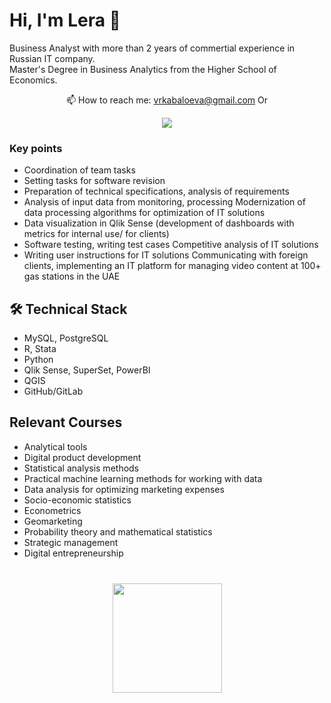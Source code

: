 # Hi, I'm Lera 👋
Business Analyst with more than 2 years of commertial experience in Russian IT company.  
Master's Degree in Business Analytics from the Higher School of Economics.


<p align='center'>
   📫 How to reach me: <a href='mailto:vrkabaloeva@gmail.com'>vrkabaloeva@gmail.com</a>
   Or
   <p align='center'>
   <a href="https://t.me/lerakabaloeva">
       <img src="https://img.shields.io/badge/Telegram-2CA5E0?style=for-the-badge&logo=telegram&logoColor=white"/>
   </a>
  </p>
</p>


### Key points
*  Coordination of team tasks
*  Setting tasks for software revision
*  Preparation of technical specifications, analysis of requirements
*  Analysis of input data from monitoring, processing Modernization of data processing algorithms for optimization of IT solutions
*  Data visualization in Qlik Sense (development of dashboards with metrics for internal use/ for clients)
*  Software testing, writing test cases Competitive analysis of IT solutions
*  Writing user instructions for IT solutions Communicating with foreign clients, implementing an IT platform for managing video content at 100+ gas stations in the UAE

## 🛠 Technical Stack
*   MySQL, PostgreSQL
*   R, Stata
*   Python
*   Qlik Sense, SuperSet, PowerBI
*   QGIS
*   GitHub/GitLab

## Relevant Courses
*  Analytical tools 
*  Digital product development
*  Statistical analysis methods 
*  Practical machine learning methods for working with data 
*  Data analysis for optimizing marketing expenses 
*  Socio-economic statistics 
*  Econometrics
*  Geomarketing
*  Probability theory and mathematical statistics
*  Strategic management
*  Digital entrepreneurship

<div align="center" style="margin: 40px 0">
   <a href="https://github.com/lerkab/github-profile-views-counter">
       <img width="175px" src="https://komarev.com/ghpvc/?username=lerkab&color=DE002D">
   </a>
</div>

